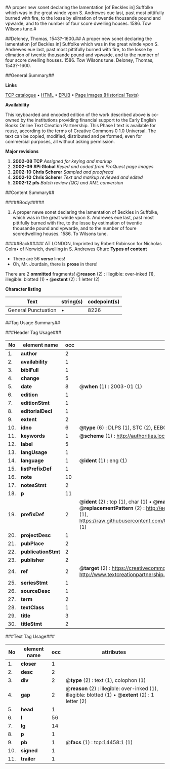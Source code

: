 #A proper new sonet declaring the lamentation [of Beckles in] Suffolke which was in the great winde vpon S. Andrewes eue last, past most pittifully burned with fire, to the losse by elimation of twentie thousande pound and vpwarde, and to the number of four score dwelling houses. 1586. Tow Wilsons tune.#

##Deloney, Thomas, 1543?-1600.##
A proper new sonet declaring the lamentation [of Beckles in] Suffolke which was in the great winde vpon S. Andrewes eue last, past most pittifully burned with fire, to the losse by elimation of twentie thousande pound and vpwarde, and to the number of four score dwelling houses. 1586. Tow Wilsons tune.
Deloney, Thomas, 1543?-1600.

##General Summary##

**Links**

[TCP catalogue](http://www.ota.ox.ac.uk/tcp/)  • 
[HTML](http://tei.it.ox.ac.uk/tcp/Texts-HTML/free/A20/A20129.html)  • 
[EPUB](http://tei.it.ox.ac.uk/tcp/Texts-EPUB/free/A20/A20129.epub) • 
[Page images (Historical Texts)](https://data.historicaltexts.jisc.ac.uk/view?pubId=eebo-99849318e&pageId=eebo-99849318e-14458-1)

**Availability**

This keyboarded and encoded edition of the
	       work described above is co-owned by the institutions
	       providing financial support to the Early English Books
	       Online Text Creation Partnership. This Phase I text is
	       available for reuse, according to the terms of Creative
	       Commons 0 1.0 Universal. The text can be copied,
	       modified, distributed and performed, even for
	       commercial purposes, all without asking permission.

**Major revisions**

1. __2002-08__ __TCP__ *Assigned for keying and markup*
1. __2002-09__ __SPi Global__ *Keyed and coded from ProQuest page images*
1. __2002-10__ __Chris Scherer__ *Sampled and proofread*
1. __2002-10__ __Chris Scherer__ *Text and markup reviewed and edited*
1. __2002-12__ __pfs__ *Batch review (QC) and XML conversion*

##Content Summary##

#####Body#####

1. A proper newe sonet declaring the lamentation of Beckles in Suffolke, which was in the great winde vpon S. Andrewes eue last, past most pittifully burned with fire, to the losse by estimation of twentie thousande pound and vpwarde, and to the number of foure scoredwelling houses. 1586. To Wilsons tune.

#####Back#####
AT LONDON, Imprinted by Robert Robinson for Nicholas Colm• of Norwich, dwelling in S. Andrewes Churc
**Types of content**

  * There are 56 **verse** lines!
  * Oh, Mr. Jourdain, there is **prose** in there!

There are 2 **ommitted** fragments! 
 @__reason__ (2) : illegible: over-inked (1), illegible: blotted (1)  •  @__extent__ (2) : 1 letter (2)

**Character listing**


|Text|string(s)|codepoint(s)|
|---|---|---|
|General Punctuation|•|8226|

##Tag Usage Summary##

###Header Tag Usage###

|No|element name|occ|attributes|
|---|---|---|---|
|1.|__author__|2||
|2.|__availability__|1||
|3.|__biblFull__|1||
|4.|__change__|5||
|5.|__date__|8| @__when__ (1) : 2003-01 (1)|
|6.|__edition__|1||
|7.|__editionStmt__|1||
|8.|__editorialDecl__|1||
|9.|__extent__|2||
|10.|__idno__|6| @__type__ (6) : DLPS (1), STC (2), EEBO-CITATION (1), PROQUEST (1), VID (1)|
|11.|__keywords__|1| @__scheme__ (1) : http://authorities.loc.gov/ (1)|
|12.|__label__|5||
|13.|__langUsage__|1||
|14.|__language__|1| @__ident__ (1) : eng (1)|
|15.|__listPrefixDef__|1||
|16.|__note__|10||
|17.|__notesStmt__|2||
|18.|__p__|11||
|19.|__prefixDef__|2| @__ident__ (2) : tcp (1), char (1)  •  @__matchPattern__ (2) : ([0-9\-]+):([0-9IVX]+) (1), (.+) (1)  •  @__replacementPattern__ (2) : http://eebo.chadwyck.com/downloadtiff?vid=$1&page=$2 (1), https://raw.githubusercontent.com/textcreationpartnership/Texts/master/tcpchars.xml#$1 (1)|
|20.|__projectDesc__|1||
|21.|__pubPlace__|2||
|22.|__publicationStmt__|2||
|23.|__publisher__|2||
|24.|__ref__|2| @__target__ (2) : https://creativecommons.org/publicdomain/zero/1.0/ (1), http://www.textcreationpartnership.org/docs/. (1)|
|25.|__seriesStmt__|1||
|26.|__sourceDesc__|1||
|27.|__term__|2||
|28.|__textClass__|1||
|29.|__title__|3||
|30.|__titleStmt__|2||


###Text Tag Usage###

|No|element name|occ|attributes|
|---|---|---|---|
|1.|__closer__|1||
|2.|__desc__|2||
|3.|__div__|2| @__type__ (2) : text (1), colophon (1)|
|4.|__gap__|2| @__reason__ (2) : illegible: over-inked (1), illegible: blotted (1)  •  @__extent__ (2) : 1 letter (2)|
|5.|__head__|1||
|6.|__l__|56||
|7.|__lg__|14||
|8.|__p__|1||
|9.|__pb__|1| @__facs__ (1) : tcp:14458:1 (1)|
|10.|__signed__|1||
|11.|__trailer__|1||
